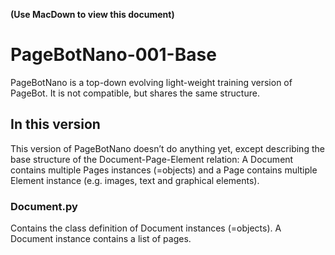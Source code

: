 **(Use MacDown to view this document)**


# PageBotNano-001-Base
PageBotNano is a top-down evolving light-weight training version of PageBot. It is not compatible, but shares the same structure. 

## In this version

This version of PageBotNano doesn’t do anything yet, except describing the base structure of the Document-Page-Element relation: A Document contains multiple Pages instances (=objects) and a Page contains multiple Element instance (e.g. images, text and graphical elements).

### Document.py

Contains the class definition of Document instances (=objects). A Document instance contains a list of pages.